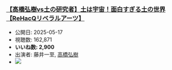 ### [【高橋弘樹vs土の研究者】土は宇宙！面白すぎる土の世界【ReHacQリベラルアーツ】](https://www.youtube.com/watch?v=AcYETOEE7E0)
-   公開日: 2025-05-17
-   視聴数: 162,871
-   **いいね数: 2,900**
-   出演者: 藤井一至, [高橋弘樹](/rehacq_fan/people/高橋弘樹 "wikilink")
- [![](https://img.youtube.com/vi/AcYETOEE7E0/hqdefault.jpg)](https://www.youtube.com/watch?v=AcYETOEE7E0)
